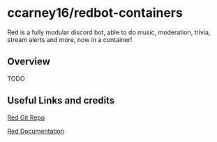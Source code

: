 # ccarney16/redbot-containers
Red is a fully modular discord bot, able to do music, moderation, trivia, stream alerts and more, now in a container!
## Overview
TODO
## Useful Links and credits
[Red Git Repo](https://github.com/Cog-Creators/Red-DiscordBot)

[Red Documentation](https://docs.discord.red/en/stable/index.html)